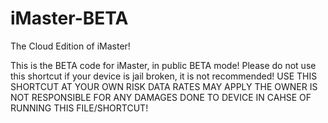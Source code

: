 # iMaster-BETA
The Cloud Edition of iMaster!

This is the BETA code for iMaster, in public BETA mode!
Please do not use this shortcut if your device is jail broken, it is not recommended!
USE THIS SHORTCUT AT YOUR OWN RISK
DATA RATES MAY APPLY
THE OWNER IS NOT RESPONSIBLE FOR ANY DAMAGES DONE TO DEVICE IN CAHSE OF RUNNING THIS FILE/SHORTCUT!

